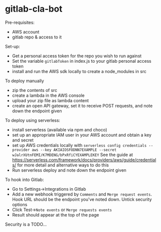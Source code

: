 # gitlab-cla-bot

Pre-requisites:
- AWS account
- gitlab repo & access to it

Set-up:
- Get a personal access token for the repo you wish to run against
- Set the variable `gitlabToken` in index.js to your gitlab personal access token
- install and run the AWS sdk locally to create a node_modules in src

To deploy manually
- zip the contents of src
- create a lambda in the AWS console
- upload your zip file as lambda content
- create an open API gateway, set it to receive POST requests, and note down the endpoint given

To deploy using serverless:
- install serverless (available via npm and choco)
- set up an appropriate IAM user in your AWS account and obtain a key and secret
- set up AWS credentials locally with 
`serverless config credentials --provider aws --key AKIAIOSFODNN7EXAMPLE --secret wJalrXUtnFEMI/K7MDENG/bPxRfiCYEXAMPLEKEY`
See the guide at https://serverless.com/framework/docs/providers/aws/guide/credentials/ for more detail and alternative ways to do this
- Run serverless deploy and note down the endpoint given

To hook into Gitlab:
- Go to Settings->Integrations in Gitlab
- Add a new webhook triggered by `Comments` and `Merge request events`. Hook URL should be the endpoint you've noted down. Untick security options
- Click Test->`Note events` or `Merge requests events`
- Result should appear at the top of the page

Security is a TODO...